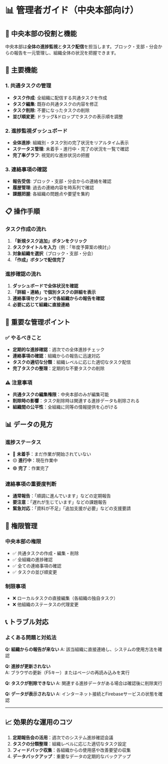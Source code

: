 # 📊 管理者ガイド（中央本部向け）

## 🎯 中央本部の役割と機能

中央本部は**全体の進捗監視**と**タスク配信**を担当します。ブロック・支部・分会からの報告を一元管理し、組織全体の状況を把握できます。

## 🔧 主要機能

### 1. **共通タスクの管理**
- **タスク作成**: 全組織に配信する共通タスクを作成
- **タスク編集**: 既存の共通タスクの内容を修正
- **タスク削除**: 不要になったタスクの削除
- **並び順変更**: ドラッグ&ドロップでタスクの表示順を調整

### 2. **進捗監視ダッシュボード**
- **全体進捗**: 組織別・タスク別の完了状況をリアルタイム表示
- **ステータス管理**: 未着手・進行中・完了の状況を一覧で確認
- **完了率グラフ**: 視覚的な進捗状況の把握

### 3. **連絡事項の確認**
- **報告受信**: ブロック・支部・分会からの連絡を確認
- **履歴管理**: 過去の連絡内容を時系列で確認
- **課題把握**: 各組織の問題点や要望を集約

## 📋 操作手順

### タスク作成の流れ
1. **「新規タスク追加」ボタンをクリック**
2. **タスクタイトルを入力**（例：「年度予算案の検討」）
3. **対象組織を選択**（ブロック・支部・分会）
4. **「作成」ボタンで配信完了**

### 進捗確認の流れ
1. **ダッシュボードで全体状況を確認**
2. **「詳細・連絡」で個別タスクの詳細を表示**
3. **連絡事項セクションで各組織からの報告を確認**
4. **必要に応じて組織に直接連絡**

## 🚨 重要な管理ポイント

### ✅ やるべきこと
- **定期的な進捗確認**：週次での全体進捗チェック
- **連絡事項の確認**：組織からの報告に迅速対応
- **タスクの適切な分類**：組織レベルに応じた適切なタスク配信
- **完了タスクの整理**：定期的な不要タスクの削除

### ⚠️ 注意事項
- **共通タスクの編集権限**：中央本部のみが編集可能
- **削除時の影響**：タスク削除時は関連する進捗データも削除される
- **組織間の公平性**：全組織に同等の情報提供を心がける

## 📊 データの見方

### 進捗ステータス
- 🔴 **未着手**：まだ作業が開始されていない
- 🟡 **進行中**：現在作業中
- 🟢 **完了**：作業完了

### 連絡事項の重要度判断
- **通常報告**：「順調に進んでいます」などの定期報告
- **要注意**：「遅れが生じています」などの課題報告
- **緊急対応**：「資料が不足」「追加支援が必要」などの支援要請

## 🔐 権限管理

### 中央本部の権限
- ✅ 共通タスクの作成・編集・削除
- ✅ 全組織の進捗確認
- ✅ 全ての連絡事項の確認
- ✅ タスクの並び順変更

### 制限事項
- ❌ ローカルタスクの直接編集（各組織の独自タスク）
- ❌ 他組織のステータスの代理変更

## 📞 トラブル対応

### よくある問題と対処法

**Q: 組織からの報告が来ない**
A: 該当組織に直接連絡し、システムの使用方法を確認

**Q: 進捗が更新されない**  
A: ブラウザの更新（F5キー）またはページの再読み込みを実行

**Q: タスクが削除できない**
A: 関連する進捗データがある場合は確認後に削除実行

**Q: データが表示されない**
A: インターネット接続とFirebaseサービスの状態を確認

---

## 📈 効果的な運用のコツ

1. **定期報告会の活用**：週次でのシステム進捗確認会議
2. **タスクの分類整理**：組織レベルに応じた適切なタスク設定
3. **フィードバック収集**：各組織からの使用感や改善要望の収集
4. **データバックアップ**：重要なデータの定期的なバックアップ